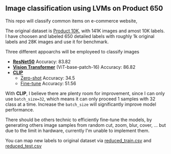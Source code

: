 ## Image classification using LVMs on Product 650

This repo will classify common items on e-commerce website,

The original dataset is [Product 10K](https://www.kaggle.com/competitions/products-10k), with 141K images and amost 10K labels. I have choosen and labeled 650 detailed labels with roughly 1k original labels and 28K images and use it for benchmark.

Three different appoarchs will be employeed to classify images

- **[ResNet50](./ResNet.ipynb)** Accuracy: 83.82
- **[Vision Transformer](./ViT.ipynb)** (ViT-base-patch-16) Accuracy: 86.82
- **[CLIP]()**
  - [Zero-shot](./CLIP-zeroshot.ipynb) Accuracy: 34.5
  - [Fine-tune](./CLIP-finetune.ipynb) Accuracy: 51.56

With **CLIP**, I believe there are plenty room for improvement, since I can only use `batch_size=32`, which means it can only proceed 1 samples with 32 class at a time. Increase the `batch_size` will significantly improve model performance.

There should be others technic to efficiently fine-tune the models, by generating others image samples from random cut, zoom, blur, cover, ... but due to the limit in hardware, currently I'm unable to implement them.

You can map new labels to original dataset via [reduced_train.csv](./reduced_train.csv) and [reduced_test.csv](./reduced_test.csv)
